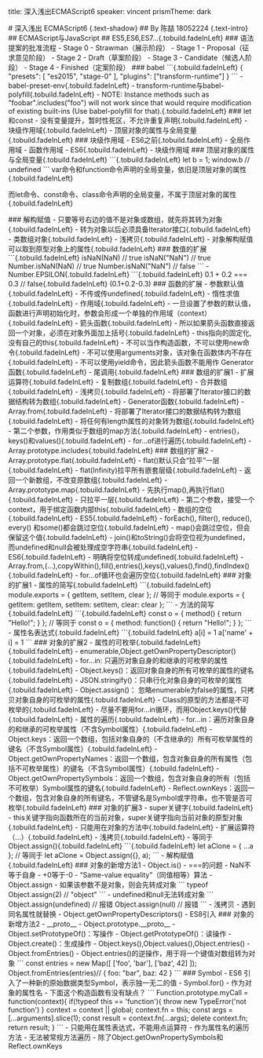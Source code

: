 title: 深入浅出ECMAScript6
speaker: vincent
prismTheme: dark

<slide class="bg-blue aligncenter">
# 深入浅出 ECMAScript6 {.text-shadow}
## By 陈喆 18052224 {.text-intro}

<slide class="bg-blue">
## ECMAScript与JavaScript
## ES5,ES6,ES7...{.tobuild.fadeInLeft}

<slide class="bg-blue">
### 语法提案的批准流程
- Stage 0 - Strawman（展示阶段）
- Stage 1 - Proposal（征求意见阶段）
- Stage 2 - Draft（草案阶段）
- Stage 3 - Candidate（候选人阶段）
- Stage 4 - Finished（定案阶段）

<slide class="bg-blue">
### babel
```{.tobuild.fadeInLeft}
{
  "presets": [
    "es2015",
    "stage-0"
  ],
  "plugins": ["transform-runtime"]
}
```
- babel-preset-env{.tobuild.fadeInLeft}
- transform-runtime与babel-polyfill{.tobuild.fadeInLeft}
  - NOTE: Instance methods such as "foobar".includes("foo") will not work since that would require modification of existing built-ins (Use babel-polyfill for that).{.tobuild.fadeInLeft}

<slide class="bg-blue">
### let和const
- 没有变量提升，暂时性死区，不允许重复声明{.tobuild.fadeInLeft}
- 块级作用域{.tobuild.fadeInLeft}
- 顶层对象的属性与全局变量{.tobuild.fadeInLeft}

<slide class="bg-blue">
### 块级作用域
- ES6之前{.tobuild.fadeInLeft}
  - 全局作用域
  - 函数作用域
- ES6{.tobuild.fadeInLeft}
  - 块级作用域
### 顶层对象的属性与全局变量{.tobuild.fadeInLeft}
```{.tobuild.fadeInLeft}
let b = 1;
window.b // undefined
```
var命令和function命令声明的全局变量，依旧是顶层对象的属性{.tobuild.fadeInLeft}

而let命令、const命令、class命令声明的全局变量，不属于顶层对象的属性{.tobuild.fadeInLeft}

<slide class="bg-blue">
### 解构赋值
- 只要等号右边的值不是对象或数组，就先将其转为对象{.tobuild.fadeInLeft}
 - 转为对象以后必须具备Iterator接口{.tobuild.fadeInLeft}
 - 类数组对象{.tobuild.fadeInLeft}
- 浅拷贝{.tobuild.fadeInLeft}
- 对象解构赋值可以取到原型对象上的属性{.tobuild.fadeInLeft}

<slide class="bg-blue">
### 数值的扩展
```{.tobuild.fadeInLeft}
isNaN(NaN) // true
isNaN("NaN") // true
Number.isNaN(NaN) // true
Number.isNaN("NaN") // false
```
- Number.EPSILON{.tobuild.fadeInLeft}
```{.tobuild.fadeInLeft}
0.1 + 0.2 === 0.3 // false{.tobuild.fadeInLeft}
(0.1+0.2-0.3)<Number.EPSILON //true{.tobuild.fadeInLeft}
```

<slide class="bg-blue">
### 函数的扩展
- 参数默认值{.tobuild.fadeInLeft}
  - 不传或传undefined{.tobuild.fadeInLeft}
  - 惰性求值{.tobuild.fadeInLeft}
  - 作用域{.tobuild.fadeInLeft}
    - 一旦设置了参数的默认值，函数进行声明初始化时，参数会形成一个单独的作用域（context）{.tobuild.fadeInLeft}
- 箭头函数{.tobuild.fadeInLeft}
  - 所以如果箭头函数直接返回一个对象，必须在对象外面加上括号{.tobuild.fadeInLeft}
  - this指向的固定化,没有自己的this{.tobuild.fadeInLeft}
  - 不可以当作构造函数，不可以使用new命令{.tobuild.fadeInLeft}
  - 不可以使用arguments对象，该对象在函数体内不存在{.tobuild.fadeInLeft}
  - 不可以使用yield命令，因此箭头函数不能用作 Generator 函数{.tobuild.fadeInLeft}
- 尾调用{.tobuild.fadeInLeft}

<slide class="bg-blue">
### 数组的扩展1
- 扩展运算符{.tobuild.fadeInLeft}
  - 复制数组{.tobuild.fadeInLeft}
  - 合并数组{.tobuild.fadeInLeft}
  - 浅拷贝{.tobuild.fadeInLeft}
  - 将部署了Iterator接口的数据结构转为数组{.tobuild.fadeInLeft}
  - Generator函数{.tobuild.fadeInLeft}
- Array.from{.tobuild.fadeInLeft}
  - 将部署了Iterator接口的数据结构转为数组{.tobuild.fadeInLeft}
  - 将任何有length属性的对象转为数组{.tobuild.fadeInLeft}
  - 第二个参数，作用类似于数组的map方法{.tobuild.fadeInLeft}
- entries()，keys()和values(){.tobuild.fadeInLeft}
  - for...of进行遍历{.tobuild.fadeInLeft}
- Array.prototype.includes{.tobuild.fadeInLeft}

<slide class="bg-blue">
### 数组的扩展2
- Array.prototype.flat{.tobuild.fadeInLeft}
  - flat()默认只会“拉平”一层{.tobuild.fadeInLeft}
  - flat(Infinity)拉平所有嵌套层级{.tobuild.fadeInLeft}
  - 返回一个新数组，不改变原数组{.tobuild.fadeInLeft}
- Array.prototype.map{.tobuild.fadeInLeft}
  - 先执行map(),再执行flat(){.tobuild.fadeInLeft}
  - 只拉平一层{.tobuild.fadeInLeft}
  - 第二个参数，接受一个context，用于绑定函数内部this{.tobuild.fadeInLeft}
- 数组的空位{.tobuild.fadeInLeft}
  - ES5{.tobuild.fadeInLeft}
    - forEach(), filter(), reduce(), every() 和some()都会跳过空位{.tobuild.fadeInLeft}
    - map()会跳过空位，但会保留这个值{.tobuild.fadeInLeft}
    - join()和toString()会将空位视为undefined，而undefined和null会被处理成空字符串{.tobuild.fadeInLeft}
  - ES6{.tobuild.fadeInLeft}
    - 明确将空位转成undefined{.tobuild.fadeInLeft}
    - Array.from,(...),copyWithin(),fill(),entries(),keys(),values(),find(),findIndex(){.tobuild.fadeInLeft}
    - for...of循环也会遍历空位{.tobuild.fadeInLeft}

<slide class="bg-blue">
### 对象的扩展1
- 属性的简写{.tobuild.fadeInLeft}
```{.tobuild.fadeInLeft}
module.exports = { getItem, setItem, clear };
// 等同于
module.exports = {
  getItem: getItem,
  setItem: setItem,
  clear: clear
};
```
- 方法的简写{.tobuild.fadeInLeft}
```{.tobuild.fadeInLeft}
const o = {
  method() {
    return "Hello!";
  }
};
// 等同于
const o = {
  method: function() {
    return "Hello!";
  }
};
```
- 属性名表达式{.tobuild.fadeInLeft}
```{.tobuild.fadeInLeft}
a[i] = 1
a['name' + i] = 1
```

<slide class="bg-blue">
### 对象的扩展2
- 属性的可枚举{.tobuild.fadeInLeft}{.tobuild.fadeInLeft}
  - enumerable,Object.getOwnPropertyDescriptor(){.tobuild.fadeInLeft}
  - for...in: 只遍历对象自身的和继承的可枚举的属性{.tobuild.fadeInLeft}
  - Object.keys()：返回对象自身的所有可枚举的属性的键名{.tobuild.fadeInLeft}
  - JSON.stringify()：只串行化对象自身的可枚举的属性{.tobuild.fadeInLeft}
  - Object.assign()： 忽略enumerable为false的属性，只拷贝对象自身的可枚举的属性{.tobuild.fadeInLeft}
  - Class的原型的方法都是不可枚举的{.tobuild.fadeInLeft}
  - 尽量不要用for...in循环，而用Object.keys()代替{.tobuild.fadeInLeft}
- 属性的遍历{.tobuild.fadeInLeft}
  - for...in：遍历对象自身的和继承的可枚举属性（不含Symbol属性）{.tobuild.fadeInLeft}
  - Object.keys：返回一个数组，包括对象自身的（不含继承的）所有可枚举属性的键名（不含Symbol属性）{.tobuild.fadeInLeft}
  - Object.getOwnPropertyNames：返回一个数组，包含对象自身的所有属性（包括不可枚举属性）的键名（不含Symbol属性）{.tobuild.fadeInLeft}
  - Object.getOwnPropertySymbols：返回一个数组，包含对象自身的所有（包括不可枚举）Symbol属性的键名{.tobuild.fadeInLeft}
  - Reflect.ownKeys：返回一个数组，包含对象自身的所有键名，不管键名是Symbol或字符串，也不管是否可枚举{.tobuild.fadeInLeft}

<slide class="bg-blue">
### 对象的扩展3
- super关键字{.tobuild.fadeInLeft}
  - this关键字指向函数所在的当前对象，super关键字指向当前对象的原型对象{.tobuild.fadeInLeft}
  - 只能用在对象的方法中{.tobuild.fadeInLeft}
- 扩展运算符（...）{.tobuild.fadeInLeft}
  - 浅拷贝{.tobuild.fadeInLeft}
  - 等同于Object.assign(){.tobuild.fadeInLeft}
  ```{.tobuild.fadeInLeft}
  let aClone = { ...a };
  // 等同于
  let aClone = Object.assign({}, a);
  ```
- 解构赋值{.tobuild.fadeInLeft}

<slide class="bg-blue">
### 对象的新增方法1
- Object.is()
  - ===的问题
    - NaN不等于自身
    - +0等于-0
  - “Same-value equality”（同值相等）算法
- Object.assign
  - 如果该参数不是对象，则会先转成对象
  ```
  typeof Object.assign(2) // "object"
  ```
  - undefined和null无法转成对象
  ```
  Object.assign(undefined) // 报错
  Object.assign(null) // 报错
  ```
  - 浅拷贝
  - 遇到同名属性就替换
- Object.getOwnPropertyDescriptors()
  - ES8引入

<slide class="bg-blue">
### 对象的新增方法2
- __proto__
  - Object.prototype.__proto__
  - Object.setPrototypeOf()：写操作
  - Object.getPrototypeOf()：读操作
  - Object.create()：生成操作
- Object.keys(),Object.values(),Object.entries()
- Object.fromEntries()
  - Object.entries()的逆操作，用于将一个键值对数组转为对象
  ```
  const entries = new Map([
    ['foo', 'bar'],
    ['baz', 42]
  ]);
  Object.fromEntries(entries)// { foo: "bar", baz: 42 }
  ```

<slide class="bg-blue">
### Symbol
- ES6 引入了一种新的原始数据类型Symbol，表示独一无二的值
  - Symbol.for()
- 作为对象的属性名
  - 下面这个构造函数有没有缺点？
  ```
  Function.prototype.myCall = function(context){
    if(!typeof this == 'function'){
      throw new TypeError('not function')
    }
    context = context || global;
    context.fn = this;
    const args = [...arguments].slice(1);
    const result = context.fn(...args);
    delete context.fn;
    return result;
  }
  ```
  - 只能用在属性表达式，不能用点运算符
- 作为属性名的遍历方法
  - 无法被常规方法遍历
  - 除了Object.getOwnPropertySymbols和Reflect.ownKeys